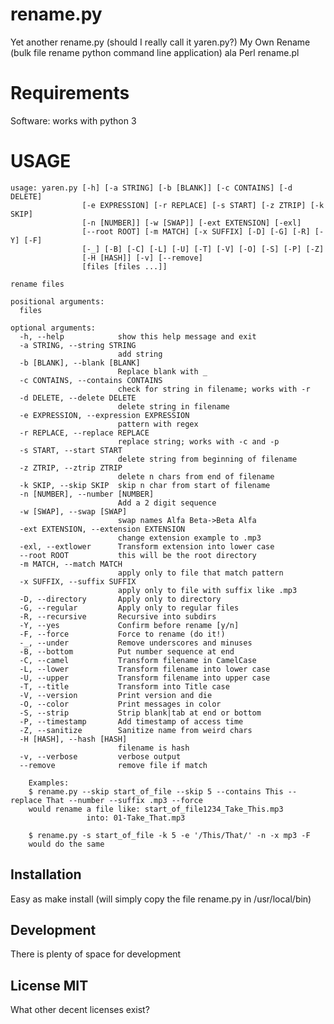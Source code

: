 # rename.py
Yet another rename.py (should I really call it yaren.py?)
My Own Rename (bulk file rename python command line application) ala Perl rename.pl 

# Requirements
Software: works with python 3 

# USAGE

    usage: yaren.py [-h] [-a STRING] [-b [BLANK]] [-c CONTAINS] [-d DELETE]
                    [-e EXPRESSION] [-r REPLACE] [-s START] [-z ZTRIP] [-k SKIP]
                    [-n [NUMBER]] [-w [SWAP]] [-ext EXTENSION] [-exl]
                    [--root ROOT] [-m MATCH] [-x SUFFIX] [-D] [-G] [-R] [-Y] [-F]
                    [-_] [-B] [-C] [-L] [-U] [-T] [-V] [-O] [-S] [-P] [-Z]
                    [-H [HASH]] [-v] [--remove]
                    [files [files ...]]

    rename files

    positional arguments:
      files

    optional arguments:
      -h, --help            show this help message and exit
      -a STRING, --string STRING
                            add string
      -b [BLANK], --blank [BLANK]
                            Replace blank with _
      -c CONTAINS, --contains CONTAINS
                            check for string in filename; works with -r
      -d DELETE, --delete DELETE
                            delete string in filename
      -e EXPRESSION, --expression EXPRESSION
                            pattern with regex
      -r REPLACE, --replace REPLACE
                            replace string; works with -c and -p
      -s START, --start START
                            delete string from beginning of filename
      -z ZTRIP, --ztrip ZTRIP
                            delete n chars from end of filename
      -k SKIP, --skip SKIP  skip n char from start of filename
      -n [NUMBER], --number [NUMBER]
                            Add a 2 digit sequence
      -w [SWAP], --swap [SWAP]
                            swap names Alfa Beta->Beta Alfa
      -ext EXTENSION, --extension EXTENSION
                            change extension example to .mp3
      -exl, --extlower      Transform extension into lower case
      --root ROOT           this will be the root directory
      -m MATCH, --match MATCH
                            apply only to file that match pattern
      -x SUFFIX, --suffix SUFFIX
                            apply only to file with suffix like .mp3
      -D, --directory       Apply only to directory
      -G, --regular         Apply only to regular files
      -R, --recursive       Recursive into subdirs
      -Y, --yes             Confirm before rename [y/n]
      -F, --force           Force to rename (do it!)
      -_, --under           Remove underscores and minuses
      -B, --bottom          Put number sequence at end
      -C, --camel           Transform filename in CamelCase
      -L, --lower           Transform filename into lower case
      -U, --upper           Transform filename into upper case
      -T, --title           Transform into Title case
      -V, --version         Print version and die
      -O, --color           Print messages in color
      -S, --strip           Strip blank|tab at end or bottom
      -P, --timestamp       Add timestamp of access time
      -Z, --sanitize        Sanitize name from weird chars
      -H [HASH], --hash [HASH]
                            filename is hash
      -v, --verbose         verbose output
      --remove              remove file if match

        Examples:
        $ rename.py --skip start_of_file --skip 5 --contains This --replace That --number --suffix .mp3 --force
        would rename a file like: start_of_file1234_Take_This.mp3
                     into: 01-Take_That.mp3

        $ rename.py -s start_of_file -k 5 -e '/This/That/' -n -x mp3 -F
        would do the same
     
## Installation
Easy as make install
(will simply copy the file rename.py in /usr/local/bin)

## Development
There is plenty of space for development

## License MIT
What other decent licenses exist?
